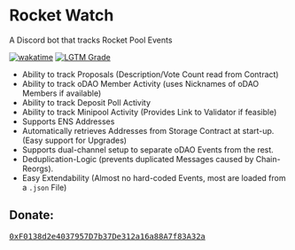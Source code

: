 # Rocket Watch

A Discord bot that tracks Rocket Pool Events

[![wakatime](https://wakatime.com/badge/github/InvisibleSymbol/rocketwatch.svg)](https://wakatime.com/badge/github/InvisibleSymbol/rocketwatch)
[![LGTM Grade](https://img.shields.io/lgtm/grade/python/github/InvisibleSymbol/rocketwatch?label=code%20quality&logo=lgtm)](https://lgtm.com/projects/g/InvisibleSymbol/rocketwatch/alerts/)

- Ability to track Proposals (Description/Vote Count read from Contract)
- Ability to track oDAO Member Activity (uses Nicknames of oDAO Members if available)
- Ability to track Deposit Poll Activity
- Ability to track Minipool Activity (Provides Link to Validator if feasible)
- Supports ENS Addresses
- Automatically retrieves Addresses from Storage Contract at start-up. (Easy support for Upgrades)
- Supports dual-channel setup to separate oDAO Events from the rest.
- Deduplication-Logic (prevents duplicated Messages caused by Chain-Reorgs).
- Easy Extendability (Almost no hard-coded Events, most are loaded from a `.json` File)
<!--
## Instructions

- Python 3.8 Recommended
- `pip install -r requirements.txt`
- Copy `.env.sample` to `.env` and fill everything out. You can get the channel IDs by enabling Developer Mode in your
  Discord Settings and Right-Clicking a Channel.
- Run `python main.py`

## How to add new Events:

- Open `./data/rocketpool.json` and add a new Entry to `sources`. Map the Contract Events to new Bot Events.
- Add the required ABI in `./contracts/`. (The Path should look like this: `./contracts/rocketMinipoolManager.abi`).
- Open `./strings/rocketpool.en.json` and add both `title` and `description` for each new Bot Event. You can access
  Event Arguments directly using their Names: `%(amount)`. If you want to mention an Address, you can append `_fancy` to
  get a shorter Version that also automatically links to etherscan.io.

-->
## Donate:
[<kbd>0xF0138d2e4037957D7b37De312a16a88A7f83A32a</kbd>](https://etherscan.io/address/0xf0138d2e4037957d7b37de312a16a88a7f83a32a)
